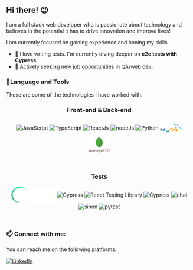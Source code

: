 ## Hi there! 😉
I am a full stack web developer who is passionate about technology and believes in the potential it has to drive innovation and improve lives! 

I am currently focused on gaining experience and honing my skills
- 🧪 I love writing tests. I'm currently diving deeper on **e2e tests with Cypress**;
- 👔 Actively seeking new job opportunities in QA/web dev;

### 📜Language and Tools
These are some of the technologies I have worked with:

  <div>
	  <h3 align="center"> Front-end & Back-end </h3>
      <p align="center"> 
      <img align="center" alt="JavaScript" height="45" width="60" src="https://cdn.jsdelivr.net/gh/devicons/devicon/icons/javascript/javascript-original.svg" />
      <img align="center" alt="TypeScript" height="45" width="60" src="https://cdn.jsdelivr.net/gh/devicons/devicon/icons/typescript/typescript-original.svg" />
      <img align="center" alt="ReactJs" height="45" width="60" 
      src="https://cdn.jsdelivr.net/gh/devicons/devicon/icons/react/react-original-wordmark.svg" />
      <img align="center" alt="nodeJs" height="45" width="60"
      src="https://cdn.jsdelivr.net/gh/devicons/devicon/icons/nodejs/nodejs-original.svg" />
      <img align="center" alt="Python" height="45" width="60" src="https://cdn.jsdelivr.net/gh/devicons/devicon/icons/python/python-original-wordmark.svg" />
      <img align="center" alt="mysql" height="45" width="60"
      src="https://raw.githubusercontent.com/devicons/devicon/master/icons/mysql/mysql-original-wordmark.svg" />
      <img align="center" alt="mongodb" height="45" width="60"
      src="https://raw.githubusercontent.com/devicons/devicon/master/icons/mongodb/mongodb-original-wordmark.svg" />
    </p>
    <br>
    <h3 align="center"> Tests </h3>
      <p align="center">
      <img  align="center" alt="Cypress" height="45" width="120"
      src="https://raw.githubusercontent.com/cypress-io/cypress/develop/assets/cypress-logo-dark.png" />
      <img align="center" alt="Cypress" height="45" width="60" src="https://cdn.jsdelivr.net/gh/devicons/devicon/icons/jest/jest-plain.svg" />
      <img align="center" alt="React Testing Library" height="45" width="60"
      src="https://testing-library.com/img/octopus-128x128.png"/>
      <img align="center" alt="Cypress" height="45" width="60" src="https://cdn.jsdelivr.net/gh/devicons/devicon/icons/mocha/mocha-plain.svg" />
      <img align="center" alt="chai" height="45" width="60"
      src="https://www.vectorlogo.zone/logos/chaijs/chaijs-icon.svg" />
      <img align="center" alt="sinon" height="45" width="45"
      src="https://sinonjs.org/assets/images/logo.png"  />  
      <img align="center" alt="pytest" height="45" width="60"
      src="https://cdn.jsdelivr.net/gh/devicons/devicon/icons/pytest/pytest-original-wordmark.svg"  />
    </p>
    <br>
    </div>

### 📫 Connect with me:
You can reach me on the following platforms:
<div>
   <a href="https://www.linkedin.com/in/thiagomota-dev/" target="_blank"><img align="center" alt="LinkedIn" height="45" width="60" src="https://cdn.jsdelivr.net/gh/devicons/devicon/icons/linkedin/linkedin-original.svg">
  <!-- <a href="https://www.discordapp.com/users/fivell" target="_blank"><img align="center" alt="Discord" height="45" width="60" src="https://assets-global.website-files.com/6257adef93867e50d84d30e2/636e0a69f118df70ad7828d4_icon_clyde_blurple_RGB.svg"> -->
</div>
<br>
